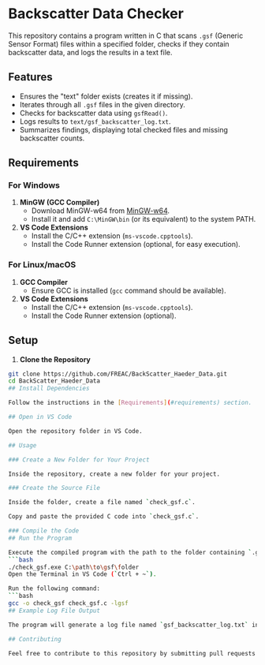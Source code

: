 # Backscatter Data Checker

This repository contains a program written in C that scans `.gsf` (Generic Sensor Format) files within a specified folder, checks if they contain backscatter data, and logs the results in a text file.

## Features

- Ensures the "text" folder exists (creates it if missing).
- Iterates through all `.gsf` files in the given directory.
- Checks for backscatter data using `gsfRead()`.
- Logs results to `text/gsf_backscatter_log.txt`.
- Summarizes findings, displaying total checked files and missing backscatter counts.

## Requirements

### For Windows

1. **MinGW (GCC Compiler)**
   - Download MinGW-w64 from [MinGW-w64](https://www.mingw-w64.org/downloads/).
   - Install it and add `C:\MinGW\bin` (or its equivalent) to the system PATH.
2. **VS Code Extensions**
   - Install the C/C++ extension (`ms-vscode.cpptools`).
   - Install the Code Runner extension (optional, for easy execution).

### For Linux/macOS

1. **GCC Compiler**
   - Ensure GCC is installed (`gcc` command should be available).
2. **VS Code Extensions**
   - Install the C/C++ extension (`ms-vscode.cpptools`).
   - Install the Code Runner extension (optional).

## Setup

 1. **Clone the Repository**
   ```bash
   git clone https://github.com/FREAC/BackScatter_Haeder_Data.git
   cd BackScatter_Haeder_Data
## Install Dependencies

Follow the instructions in the [Requirements](#requirements) section.

## Open in VS Code

Open the repository folder in VS Code.

## Usage

### Create a New Folder for Your Project

Inside the repository, create a new folder for your project.

### Create the Source File

Inside the folder, create a file named `check_gsf.c`.

Copy and paste the provided C code into `check_gsf.c`.

### Compile the Code
## Run the Program

Execute the compiled program with the path to the folder containing `.gsf` files:
```bash
./check_gsf.exe C:\path\to\gsf\folder
Open the Terminal in VS Code (`Ctrl + ~`).

Run the following command:
```bash
gcc -o check_gsf check_gsf.c -lgsf
## Example Log File Output

The program will generate a log file named `gsf_backscatter_log.txt` in the `text` folder. The log file will contain entries for each `.gsf` file that does not contain backscatter data, along with a summary of the total files checked and the count of files missing backscatter data.

## Contributing

Feel free to contribute to this repository by submitting pull requests or opening issues.
